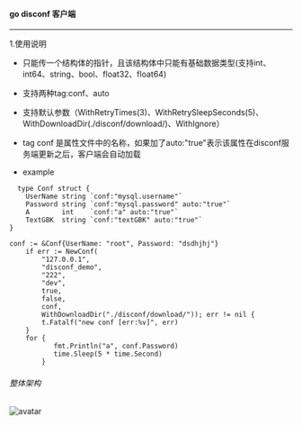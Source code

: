#### go disconf 客户端
***
1.使用说明
   
 
  * 只能传一个结构体的指针，且该结构体中只能有基础数据类型(支持int、int64、string、bool、float32、float64)
 
  * 支持两种tag:conf、auto
  
  * 支持默认参数（WithRetryTimes(3)、WithRetrySleepSeconds(5)、WithDownloadDir(./disconf/download/)、WithIgnore）
  * tag conf 是属性文件中的名称，如果加了auto:"true"表示该属性在disconf服务端更新之后，客户端会自动加载
  * example
  
```
  type Conf struct {
	UserName string `conf:"mysql.username"`
	Password string `conf:"mysql.password" auto:"true"`
	A        int    `conf:"a" auto:"true"`
	TextGBK  string `conf:"textGBK" auto:"true"`
}
```

```
conf := &Conf{UserName: "root", Password: "dsdhjhj"}
	if err := NewConf(
		"127.0.0.1",
		"disconf_demo",
		"222",
		"dev",
		true,
		false,
		conf,
		WithDownloadDir("./disconf/download/")); err != nil {
		t.Fatalf("new conf [err:%v]", err)
	}
	for {
	       fmt.Println("a", conf.Password)
	       time.Sleep(5 * time.Second)
		}
```

 

###### 整体架构

   ![avatar](https://github.com/scriptllh/go-disconf-client/blob/dev/docs/flow.svg)

  

  
